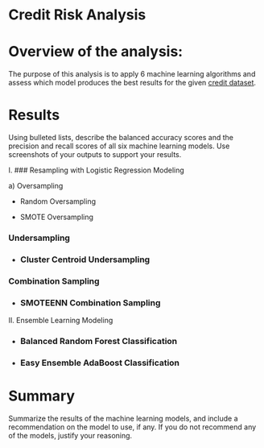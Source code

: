 # Credit Risk Analysis

# Overview of the analysis: 
The purpose of this analysis is to apply 6 machine learning algorithms and assess which model produces the best results for the given [credit dataset](https://github.com/nsmeltz/Credit_Risk_Analysis/blob/0f3846712b105e79d36c388d4bdbc2354fadf271/LoanStats_2019Q1.csv).

# Results 

Using bulleted lists, describe the balanced accuracy scores and the precision and recall scores of all six machine learning models. Use screenshots of your outputs to support your results.

I. ### Resampling with Logistic Regression Modeling

a) Oversampling
  - Random Oversampling
  
  - SMOTE Oversampling

### Undersampling
  - ### Cluster Centroid Undersampling

### Combination Sampling  
  - ### SMOTEENN Combination Sampling

II. Ensemble Learning Modeling
  - ### Balanced Random Forest Classification
  - ### Easy Ensemble AdaBoost Classification

# Summary 

Summarize the results of the machine learning models, and include a recommendation on the model to use, if any. If you do not recommend any of the models, justify your reasoning.
